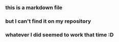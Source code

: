 ### this is a markdown file
### but I can't find it on my repository
### whatever I did seemed to work that time :D